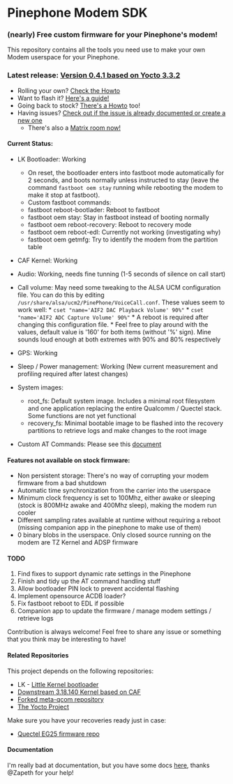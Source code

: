 # Pinephone Modem SDK

### (nearly) Free custom firmware for your Pinephone's modem!

This repository contains all the tools you need use to make your own Modem userspace for your Pinephone.

### Latest release: [Version 0.4.1 based on Yocto 3.3.2](https://github.com/Biktorgj/pinephone_modem_sdk/releases/tag/0.4.1)

- Rolling your own? [Check the Howto](https://github.com/Biktorgj/pinephone_modem_sdk/blob/hardknott/docs/HOWTO.md)
- Want to flash it? [Here's a guide!](https://github.com/Biktorgj/pinephone_modem_sdk/blob/hardknott/docs/FLASHING.md)
- Going back to stock? [There's a Howto](https://github.com/Biktorgj/pinephone_modem_sdk/blob/hardknott/docs/RECOVERY.md) too!
- Having issues? [Check out if the issue is already documented or create a new one](https://github.com/Biktorgj/pinephone_modem_sdk/issues)
  - There's also a [Matrix room now!](https://matrix.to/#/#pinephone_modem_sdk-issue-9:matrix.org)

#### Current Status:
* LK Bootloader: Working
  * On reset, the bootloader enters into fastboot mode automatically for 2 seconds, and boots normally unless instructed to stay (leave the command `fastboot oem stay` running while rebooting the modem to make it stop at fastboot).
   * Custom fastboot commands:
    * fastboot reboot-bootlader: Reboot to fastboot
    * fastboot oem stay: Stay in fastboot instead of booting normally
    * fastboot oem reboot-recovery: Reboot to recovery mode
    * fastboot oem reboot-edl: Currently not working (investigating why)
    * fastboot oem getmfg: Try to identify the modem from the partition table

* CAF Kernel: Working
* Audio: Working, needs fine tunning (1-5 seconds of silence on call start)
* Call volume: May need some tweaking to the ALSA UCM configuration file. You can do this by editing `/usr/share/alsa/ucm2/PinePhone/VoiceCall.conf`. These values seem to work well:
      * `cset "name='AIF2 DAC Playback Volume' 90%"`
      * `cset "name='AIF2 ADC Capture Volume' 90%"`
      * A reboot is required after changing this configuration file.
      * Feel free to play around with the values, default value is '160' for both items (without '%' sign). Mine sounds loud enough at both extremes with 90% and 80% respectively
* GPS: Working
* Sleep / Power management: Working (New current measurement and profiling required after latest changes)
* System images:
  * root_fs: Default system image. Includes a minimal root filesystem and one application replacing the entire Qualcomm / Quectel stack. Some functions are not yet functional
  * recovery_fs: Minimal bootable image to be flashed into the recovery partitions to retrieve logs and make changes to the root image
* Custom AT Commands: Please see this [document](https://github.com/Biktorgj/pinephone_modem_sdk/blob/0.3.5/docs/AT_INTERFACE.md#custom-commands-in-this-firmware)

#### Features not available on stock firmware:
 * Non persistent storage: There's no way of corrupting your modem firmware from a bad shutdown
 * Automatic time synchronization from the carrier into the userspace
 * Minimum clock frequency is set to 100Mhz, either awake or sleeping (stock is 800MHz awake and 400Mhz sleep), making the modem run cooler
 * Different sampling rates available at runtime without requiring a reboot (missing companion app in the pinephone to make use of them)
 * 0 binary blobs in the userspace. Only closed source running on the modem are TZ Kernel and ADSP firmware
#### TODO
 1. Find fixes to support dynamic rate settings in the Pinephone
 2. Finish and tidy up the AT command handling stuff
 3. Allow bootloader PIN lock to prevent accidental flashing
 4. Implement opensource ACDB loader?
 5. Fix fastboot reboot to EDL if possible
 6. Companion app to update the firmware / manage modem settings / retrieve logs
 
 Contribution is always welcome! Feel free to share any issue or something that you think may be interesting to have!

#### Related Repositories
This project depends on the following repositories:
* LK - [Little Kernel bootloader](https://github.com/Biktorgj/quectel_lk)
* [Downstream 3.18.140 Kernel based on CAF](https://github.com/Biktorgj/quectel_eg25_kernel)
* [Forked meta-qcom repository](https://github.com/Biktorgj/meta-qcom)
* [The Yocto Project](https://yoctoproject.org)

Make sure you have your recoveries ready just in case:
* [Quectel EG25 firmware repo](https://github.com/Biktorgj/quectel_eg25_recovery)

#### Documentation
I'm really bad at documentation, but you have some docs [here](https://github.com/Biktorgj/pinephone_modem_sdk/tree/hardknott/docs), thanks @Zapeth for your help!
